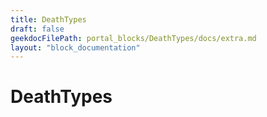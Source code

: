 ```yaml
---
title: DeathTypes
draft: false
geekdocFilePath: portal_blocks/DeathTypes/docs/extra.md
layout: "block_documentation"
---
```

# DeathTypes